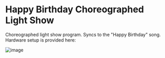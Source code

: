 # Happy Birthday Choreographed Light Show

Choreographed light show program. Syncs to the "Happy Birthday" song. 
Hardware setup is provided here: 

![image](https://user-images.githubusercontent.com/101201168/207511947-b3eb511b-5d06-492c-a6ec-b54ab22b9bdd.png)
